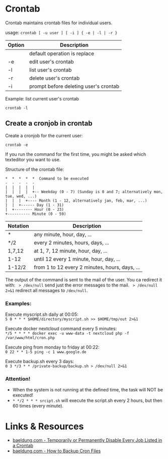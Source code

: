 # Crontab

Crontab maintains crontab files for individual users.

usage: `crontab [ -u user ] [ -i ] { -e | -l | -r }`  

| Option | Description                           |
| ------ | ------------------------------------- |
|        | default operation is replace          |
| -e     | edit user's crontab                   |
| -l     | list user's crontab                   |
| -r     | delete user's crontab                 |
| -i     | prompt before deleting user's crontab |

Example: list current user's crontab

```shell
crontab -l
```


## Create a cronjob in crontab
  
Create a cronjob for the current user:
  
```shell
crontab -e
```

If you run the command for the first time, you might be asked which texteditor you want to use.  

Structure of the crontab file:

```text
*  *  *  *  *  Command to be executed
-  -  -  -  -
|  |  |  |  |
|  |  |  |  +-- Weekday (0 - 7) (Sunday is 0 and 7; alternatively mon, tue, wed, ...)
|  |  |  +---- Month (1 - 12, alternatively jan, feb, mar, ...)
|  |  +------ Day (1 - 31)
|  +-------- Hour (0 - 23)
+---------- Minute (0 - 59)
```

| Notation | Description                                    |
| -------- | ---------------------------------------------- |
| \*       | any minute, hour, day, ...                     |
| \*\/2    | every 2 minutes, hours, days, ...              |
| 1,7,12   | at 1, 7, 12 minute, hour, day, ...             |
| 1-12     | until 12 every 1 minute, hour, day, ...        |
| 1-12\/2  | from 1 to 12 every 2 minutes, hours, days, ... | 

The output of the command is sent to the mail of the user. You ca redirect it with:
` > /dev/null` send just the error messages to the mail.
` > /dev/null 2>&1` redirect all messages to `/dev/null`.

### Examples:  

Execute myscript.sh daily at 00:05:  
`5 0 * * * $HOME/directory/myscript.sh >> $HOME/tmp/out 2>&1`

Execute docker nextcloud command every 5 minutes:  
`*/5 * * * * docker exec -u www-data -t nextcloud php -f /var/www/html/cron.php`

Execute ping from monday to friday at 00:22:  
`0 22 * * 1-5 ping -c 1 www.google.de`

Execute backup.sh every 3 days:  
`0 3 */3 * * /private-backup/backup.sh > /dev/null 2>&1`  

### Attention!  
- When the system is not running at the defined time, the task will NOT be executed!  
- `* */2 * * * srcipt.sh` will execute the script.sh every 2 hours, but then 60 times (every minute).  

# Links & Resources
- [baeldung.com - Temporarily or Permanently Disable Every Job Listed in a Crontab](https://www.baeldung.com/linux/crontab-disable-jobs)
- [baeldung.com - How to Backup Cron Files](https://www.baeldung.com/linux/cron-files-backup#location-of-anacron-and-cron-configuration-files)
